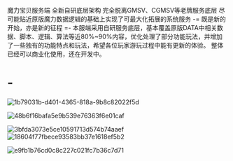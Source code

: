魔力宝贝服务端
全新自研底层架构
完全脱离GMSV、CGMSV等老牌服务底层
尽可能贴近原版魔力数据逻辑的基础上实现了可最大化拓展的系统服务
-= 既是新的开始，亦是新的征程 =-
本服端采用自研服务底层，基本覆盖原版DATA中相关数据、脚本、逻辑、算法等近80%~90%内容，优化处理了部分功能玩法，并增加了一些独有的功能特点和玩法，希望各位玩家游玩过程中能有更新的体验。
整体已经可以商业化使用，还在开发中。
# -
![1b79031b-d401-4365-818a-9b8c82022f5d](https://github.com/user-attachments/assets/03add7ac-0c0b-43ca-92b6-8b4c90d0f2c7)

![48b6f16bafa5e9b539e76363f6e01caf](https://github.com/user-attachments/assets/28b7c065-8c46-468a-a3ec-0421c4ced104)

![3bfda3073e5ce10591713d574b74aaef](https://github.com/user-attachments/assets/5c8147fa-ff2e-4a31-aed1-df9873becd6d)
![18604f77fbece93583bb37e1618ef5b2](https://github.com/user-attachments/assets/292ec674-7422-4f0b-ae62-d68917ceafb1)

![e9fb1b76cd0c8c227c021fc7b36c7d71](https://github.com/user-attachments/assets/6583899b-7c52-436c-bdad-4dbd7e42fdbe)

